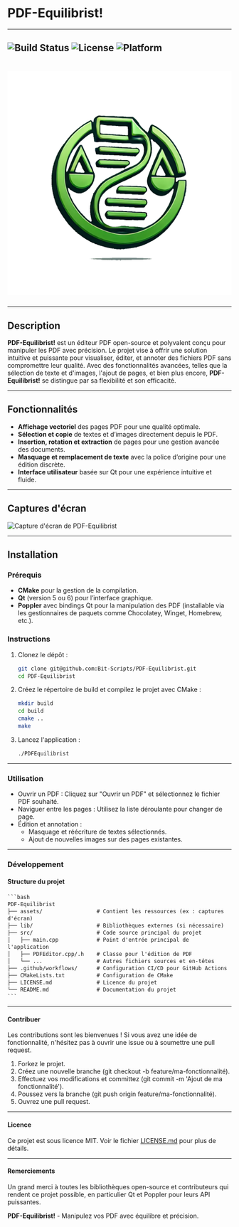 # PDF-Equilibrist!

---
![Build Status](https://github.com/Bit-Scripts/PDF-Equilibrist/actions/workflows/build.yml/badge.svg)
![License](https://img.shields.io/github/license/Bit-Scripts/PDF-Equilibrist)
![Platform](https://img.shields.io/badge/platform-linux%20|%20macOS%20|%20windows-lightgrey)
---


# ![PDF-Equilibrist Logo](assets/logo/PDF-Equilibrist-logo.png)

---

## Description

**PDF-Equilibrist!** est un éditeur PDF open-source et polyvalent conçu pour manipuler les PDF avec précision. Le projet vise à offrir une solution intuitive et puissante pour visualiser, éditer, et annoter des fichiers PDF sans compromettre leur qualité. Avec des fonctionnalités avancées, telles que la sélection de texte et d'images, l'ajout de pages, et bien plus encore, **PDF-Equilibrist!** se distingue par sa flexibilité et son efficacité.

---

## Fonctionnalités

- **Affichage vectoriel** des pages PDF pour une qualité optimale.
- **Sélection et copie** de textes et d’images directement depuis le PDF.
- **Insertion, rotation et extraction** de pages pour une gestion avancée des documents.
- **Masquage et remplacement de texte** avec la police d’origine pour une édition discrète.
- **Interface utilisateur** basée sur Qt pour une expérience intuitive et fluide.

---

## Captures d'écran

![Capture d'écran de PDF-Equilibrist](assets/screenshots/screenshot1.png)

---

## Installation

### Prérequis

- **CMake** pour la gestion de la compilation.
- **Qt** (version 5 ou 6) pour l’interface graphique.
- **Poppler** avec bindings Qt pour la manipulation des PDF (installable via les gestionnaires de paquets comme Chocolatey, Winget, Homebrew, etc.).

### Instructions

1. Clonez le dépôt :
   ```bash
   git clone git@github.com:Bit-Scripts/PDF-Equilibrist.git
   cd PDF-Equilibrist
   ```

2. Créez le répertoire de build et compilez le projet avec CMake :
    ```bash
    mkdir build
    cd build
    cmake ..
    make
    ```
   
3. Lancez l'application :
    ```bash
    ./PDFEquilibrist
    ```
---

### Utilisation

- Ouvrir un PDF : Cliquez sur "Ouvrir un PDF" et sélectionnez le fichier PDF souhaité.
- Naviguer entre les pages : Utilisez la liste déroulante pour changer de page.
- Édition et annotation :
  - Masquage et réécriture de textes sélectionnés.
  - Ajout de nouvelles images sur des pages existantes.

---

### Développement

#### Structure du projet

    ```bash
    PDF-Equilibrist
    ├── assets/                 # Contient les ressources (ex : captures d'écran)
    ├── lib/                    # Bibliothèques externes (si nécessaire)
    ├── src/                    # Code source principal du projet
    │   ├── main.cpp            # Point d'entrée principal de l'application
    │   ├── PDFEditor.cpp/.h    # Classe pour l'édition de PDF
    │   └── ...                 # Autres fichiers sources et en-têtes
    ├── .github/workflows/      # Configuration CI/CD pour GitHub Actions
    ├── CMakeLists.txt          # Configuration de CMake
    ├── LICENSE.md              # Licence du projet
    └── README.md               # Documentation du projet
    ```

---

#### Contribuer

Les contributions sont les bienvenues ! Si vous avez une idée de fonctionnalité, n'hésitez pas à ouvrir une issue ou à soumettre une pull request.

1. Forkez le projet.
2. Créez une nouvelle branche (git checkout -b feature/ma-fonctionnalité).
3. Effectuez vos modifications et committez (git commit -m 'Ajout de ma fonctionnalité').
4. Poussez vers la branche (git push origin feature/ma-fonctionnalité).
5. Ouvrez une pull request.

---

#### Licence

Ce projet est sous licence MIT. Voir le fichier [LICENSE.md](./LICENSE.md) pour plus de détails.

---

#### Remerciements

Un grand merci à toutes les bibliothèques open-source et contributeurs qui rendent ce projet possible, en particulier Qt et Poppler pour leurs API puissantes.

**PDF-Equilibrist!** - Manipulez vos PDF avec équilibre et précision.